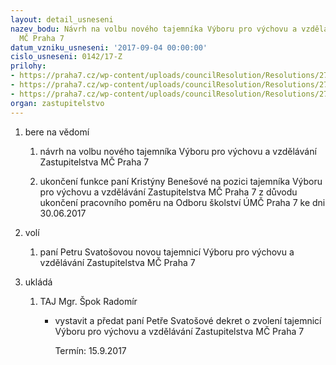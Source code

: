 ```yaml
---
layout: detail_usneseni
nazev_bodu: Návrh na volbu nového tajemníka Výboru pro výchovu a vzdělávání Zastupitelstva
  MČ Praha 7
datum_vzniku_usneseni: '2017-09-04 00:00:00'
cislo_usneseni: 0142/17-Z
prilohy:
- https://praha7.cz/wp-content/uploads/councilResolution/Resolutions/27245/export/duvodovazprava_VVV_novytajemnik~244216.doc
- https://praha7.cz/wp-content/uploads/councilResolution/Resolutions/27245/export/usnesenirmc_080317R_59_29082017_VVV_novytajemnik~244215.pdf
- https://praha7.cz/wp-content/uploads/councilResolution/Resolutions/27245/export/export~301121.pdf
organ: zastupitelstvo
---
```

<OL class=urzList_view id=urzList>
<LI class=urzClass1><SPAN name="1">bere na vědomí</SPAN> 
<OL class=urzOlClass>
<LI class=urzClass2 style="TEXT-ALIGN: left"><SPAN>
<P>návrh na volbu nového tajemníka Výboru pro výchovu a vzdělávání Zastupitelstva MČ Praha 7</P></SPAN></LI>
<LI class=urzClass2 style="TEXT-ALIGN: left"><SPAN>
<P>ukončení funkce paní Kristýny&nbsp;Benešové na pozici tajemníka Výboru pro výchovu a vzdělávání Zastupitelstva MČ Praha 7 z důvodu ukončení pracovního poměru&nbsp;na Odboru školství ÚMČ Praha 7 ke dni 30.06.2017</P></SPAN></LI></OL></LI>
<LI class=urzClass1><SPAN name="34">volí</SPAN> 
<OL class=urzOlClass>
<LI class=urzClass2 style="TEXT-ALIGN: left"><SPAN>
<P>paní&nbsp;Petru Svatošovou&nbsp;novou&nbsp;tajemnicí Výboru pro výchovu a vzdělávání Zastupitelstva MČ Praha 7</P></SPAN></LI></OL></LI>
<LI class=urzClass1 id=urzUkoly><SPAN name="1">ukládá</SPAN>
<OL class=urzOlClass>
<LI class=urzClass2><SPAN>
<P>TAJ Mgr. Špok Radomír</P></SPAN>
<UL class=urzUlClass>
<LI class=urzClass3><SPAN>
<P>vystavit a předat paní Petře Svatošové dekret o zvolení tajemnicí Výboru pro výchovu a vzdělávání Zastupitelstva MČ Praha 7</P></SPAN><SPAN class=urzUkolTermin>Termín:&nbsp;15.9.2017</SPAN></LI></UL></LI></OL></LI></OL>